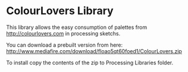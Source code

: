 ColourLovers Library
====================

This library allows the easy consumption of palettes from http://colourlovers.com in processing sketchs.

You can download a prebuilt version from here: http://www.mediafire.com/download/floao5qt60foed1/ColourLovers.zip

To install copy the contents of the zip to Processing Libraries folder.
